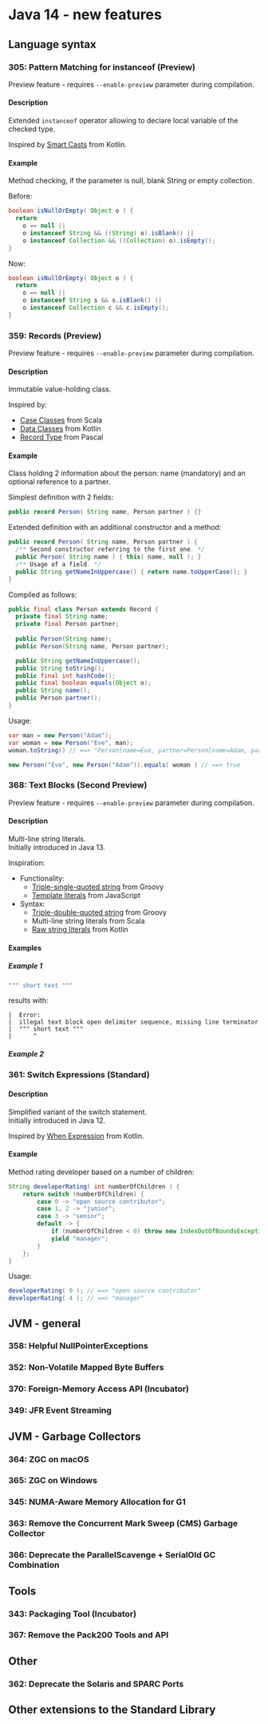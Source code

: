 # Java 14 - new features

## Language syntax
### 305: 	Pattern Matching for instanceof (Preview)
Preview feature - requires `--enable-preview` parameter during compilation.

#### Description
Extended `instanceof` operator allowing to declare local variable of the checked type.

Inspired by
[Smart Casts](https://kotlinlang.org/docs/reference/typecasts.html#smart-casts) from Kotlin.

#### Example
Method checking, if the parameter is null, blank String or empty collection.

Before:
```java
boolean isNullOrEmpty( Object o ) {
  return
    o == null ||
    o instanceof String && ((String) o).isBlank() ||
    o instanceof Collection && ((Collection) o).isEmpty();
}
```

Now:
```java
boolean isNullOrEmpty( Object o ) {
  return
    o == null ||
    o instanceof String s && s.isBlank() ||
    o instanceof Collection c && c.isEmpty();
}
```

### 359: 	Records (Preview)
Preview feature - requires `--enable-preview` parameter during compilation.

#### Description
Immutable value-holding class.

Inspired by:
- [Case Classes](https://docs.scala-lang.org/tour/case-classes.html) from Scala
- [Data Classes](https://kotlinlang.org/docs/reference/data-classes.html) from Kotlin
- [Record Type](https://www.freepascal.org/docs-html/ref/refsu15.html) from Pascal

#### Example
Class holding 2 information about the person: name (mandatory) and an optional reference to a partner.

Simplest definition with 2 fields:
```java
public record Person( String name, Person partner ) {}
```

Extended definition with an additional constructor and a method:
```java
public record Person( String name, Person partner ) {
  /** Second constructor referring to the first one. */
  public Person( String name ) { this( name, null ); }
  /** Usage of a field. */
  public String getNameInUppercase() { return name.toUpperCase(); }
}
```

Compiled as follows:
```java
public final class Person extends Record {
  private final String name;
  private final Person partner;
  
  public Person(String name);
  public Person(String name, Person partner);

  public String getNameInUppercase();
  public String toString();
  public final int hashCode();
  public final boolean equals(Object o);
  public String name();
  public Person partner();
}
```

Usage:
```java
var man = new Person("Adam");
var woman = new Person("Eve", man);
woman.toString() // ==> "Person[name=Eve, partner=Person[name=Adam, partner=null]]"

new Person("Eve", new Person("Adam")).equals( woman ) // ==> true
```

### 368: 	Text Blocks (Second Preview)
Preview feature - requires `--enable-preview` parameter during compilation.

#### Description
Multi-line string literals.  
Initially introduced in Java 13.

Inspiration:
- Functionality:
  - [Triple-single-quoted string](https://groovy-lang.org/syntax.html#_triple_single_quoted_string) from Groovy
  - [Template literals](https://developer.mozilla.org/en-US/docs/Web/JavaScript/Reference/Template_literals) from JavaScript
- Syntax:
  - [Triple-double-quoted string](https://groovy-lang.org/syntax.html#_triple_double_quoted_string) from Groovy
  - Multi-line string literals from Scala
  - [Raw string literals](https://kotlinlang.org/docs/reference/basic-types.html#string-literals) from Kotlin

#### Examples

##### Example 1
```java
""" short text """
```

results with:
```
|  Error:
|  illegal text block open delimiter sequence, missing line terminator
|  """ short text """
|      ^
```

##### Example 2

### 361: 	Switch Expressions (Standard)
#### Description
Simplified variant of the switch statement.  
Initially introduced in Java 12.

Inspired by
[When Expression](https://kotlinlang.org/docs/reference/control-flow.html#when-expression) from Kotlin.

#### Example
Method rating developer based on a number of children:

```java
String developerRating( int numberOfChildren ) {
    return switch (numberOfChildren) {
        case 0 -> "open source contributor";
        case 1, 2 -> "junior";
        case 3 -> "senior";
        default -> {
            if (numberOfChildren < 0) throw new IndexOutOfBoundsException( numberOfChildren );
            yield "manager";
        }
    };
}
```

Usage:
```java
developerRating( 0 ); // ==> "open source contributor"
developerRating( 4 ); // ==> "manager"
```

## JVM - general
### 358: 	Helpful NullPointerExceptions
### 352: 	Non-Volatile Mapped Byte Buffers
### 370: 	Foreign-Memory Access API (Incubator)
### 349: 	JFR Event Streaming

## JVM - Garbage Collectors
### 364: 	ZGC on macOS
### 365: 	ZGC on Windows
### 345: 	NUMA-Aware Memory Allocation for G1
### 363: 	Remove the Concurrent Mark Sweep (CMS) Garbage Collector
### 366: 	Deprecate the ParallelScavenge + SerialOld GC Combination

## Tools
### 343: 	Packaging Tool (Incubator)
### 367: 	Remove the Pack200 Tools and API

## Other
### 362: 	Deprecate the Solaris and SPARC Ports

## Other extensions to the Standard Library

